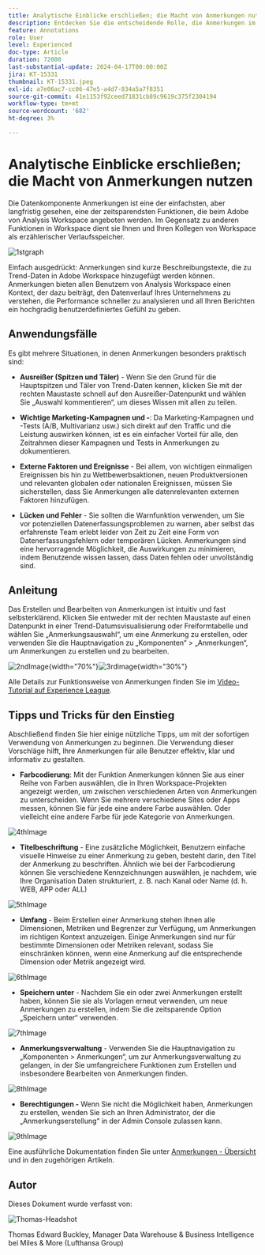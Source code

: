 ```yaml
---
title: Analytische Einblicke erschließen; die Macht von Anmerkungen nutzen
description: Entdecken Sie die entscheidende Rolle, die Anmerkungen im Adobe Analysis Workspace spielen, und erhalten Sie praktische Tipps zur Maximierung ihrer Nutzung. Erweitern Sie Ihr Datenverständnis und Ihre Zusammenarbeit auf ein neues Niveau, indem Sie unterwegs umfassendere analytische Einblicke gewinnen.
feature: Annotations
role: User
level: Experienced
doc-type: Article
duration: 72000
last-substantial-update: 2024-04-17T00:00:00Z
jira: KT-15331
thumbnail: KT-15331.jpeg
exl-id: a7e06ac7-cc06-47e5-a4d7-834a5a7f8351
source-git-commit: 41e1153f92ceed71831cb89c9619c375f2304194
workflow-type: tm+mt
source-wordcount: '682'
ht-degree: 3%

---
```


# Analytische Einblicke erschließen; die Macht von Anmerkungen nutzen

Die Datenkomponente Anmerkungen ist eine der einfachsten, aber langfristig gesehen, eine der zeitsparendsten Funktionen, die beim Adobe von Analysis Workspace angeboten werden. Im Gegensatz zu anderen Funktionen in Workspace dient sie Ihnen und Ihren Kollegen von Workspace als erzählerischer Verlaufsspeicher.

![1stgraph](assets/1stgraph.png)

Einfach ausgedrückt: Anmerkungen sind kurze Beschreibungstexte, die zu Trend-Daten in Adobe Workspace hinzugefügt werden können. Anmerkungen bieten allen Benutzern von Analysis Workspace einen Kontext, der dazu beiträgt, den Datenverlauf Ihres Unternehmens zu verstehen, die Performance schneller zu analysieren und all Ihren Berichten ein hochgradig benutzerdefiniertes Gefühl zu geben.

## Anwendungsfälle

Es gibt mehrere Situationen, in denen Anmerkungen besonders praktisch sind:

- **Ausreißer (Spitzen und Täler)** - Wenn Sie den Grund für die Hauptspitzen und Täler von Trend-Daten kennen, klicken Sie mit der rechten Maustaste schnell auf den Ausreißer-Datenpunkt und wählen Sie „Auswahl kommentieren“, um dieses Wissen mit allen zu teilen.

- **Wichtige Marketing-Kampagnen und -**: Da Marketing-Kampagnen und -Tests (A/B, Multivarianz usw.) sich direkt auf den Traffic und die Leistung auswirken können, ist es ein einfacher Vorteil für alle, den Zeitrahmen dieser Kampagnen und Tests in Anmerkungen zu dokumentieren.

- **Externe Faktoren und Ereignisse** - Bei allem, von wichtigen einmaligen Ereignissen bis hin zu Wettbewerbsaktionen, neuen Produktversionen und relevanten globalen oder nationalen Ereignissen, müssen Sie sicherstellen, dass Sie Anmerkungen alle datenrelevanten externen Faktoren hinzufügen.

- **Lücken und Fehler** - Sie sollten die Warnfunktion verwenden, um Sie vor potenziellen Datenerfassungsproblemen zu warnen, aber selbst das erfahrenste Team erlebt leider von Zeit zu Zeit eine Form von Datenerfassungsfehlern oder temporären Lücken. Anmerkungen sind eine hervorragende Möglichkeit, die Auswirkungen zu minimieren, indem Benutzende wissen lassen, dass Daten fehlen oder unvollständig sind.

## Anleitung

Das Erstellen und Bearbeiten von Anmerkungen ist intuitiv und fast selbsterklärend. Klicken Sie entweder mit der rechten Maustaste auf einen Datenpunkt in einer Trend-Datumsvisualisierung oder Freiformtabelle und wählen Sie „Anmerkungsauswahl“, um eine Anmerkung zu erstellen, oder verwenden Sie die Hauptnavigation zu „Komponenten“ > „Anmerkungen“, um Anmerkungen zu erstellen und zu bearbeiten.

![2ndImage](assets/2ndimage.png){width="70%"}![3rdimage](assets/3rdimage.png){width="30%"}


Alle Details zur Funktionsweise von Anmerkungen finden Sie im [Video-Tutorial auf Experience League](https://experienceleague.adobe.com/de/docs/analytics-learn/tutorials/analysis-workspace/navigating-workspace-projects/annotations-in-analysis-workspace).

## Tipps und Tricks für den Einstieg

Abschließend finden Sie hier einige nützliche Tipps, um mit der sofortigen Verwendung von Anmerkungen zu beginnen.  Die Verwendung dieser Vorschläge hilft, Ihre Anmerkungen für alle Benutzer effektiv, klar und informativ zu gestalten.

- **Farbcodierung**: Mit der Funktion Anmerkungen können Sie aus einer Reihe von Farben auswählen, die in Ihren Workspace-Projekten angezeigt werden, um zwischen verschiedenen Arten von Anmerkungen zu unterscheiden. Wenn Sie mehrere verschiedene Sites oder Apps messen, können Sie für jede eine andere Farbe auswählen. Oder vielleicht eine andere Farbe für jede Kategorie von Anmerkungen.

![4thImage](assets/4thimage.png)

- **Titelbeschriftung** - Eine zusätzliche Möglichkeit, Benutzern einfache visuelle Hinweise zu einer Anmerkung zu geben, besteht darin, den Titel der Anmerkung zu beschriften. Ähnlich wie bei der Farbcodierung können Sie verschiedene Kennzeichnungen auswählen, je nachdem, wie Ihre Organisation Daten strukturiert, z. B. nach Kanal oder Name (d. h. WEB, APP oder ALL)

![5thImage](assets/5thimage.png)

- **Umfang** - Beim Erstellen einer Anmerkung stehen Ihnen alle Dimensionen, Metriken und Begrenzer zur Verfügung, um Anmerkungen im richtigen Kontext anzuzeigen. Einige Anmerkungen sind nur für bestimmte Dimensionen oder Metriken relevant, sodass Sie einschränken können, wenn eine Anmerkung auf die entsprechende Dimension oder Metrik angezeigt wird.

![6thImage](assets/6thimage.png)

- **Speichern unter** - Nachdem Sie ein oder zwei Anmerkungen erstellt haben, können Sie sie als Vorlagen erneut verwenden, um neue Anmerkungen zu erstellen, indem Sie die zeitsparende Option „Speichern unter“ verwenden.

![7thImage](assets/7thimage.png)

- **Anmerkungsverwaltung** - Verwenden Sie die Hauptnavigation zu „Komponenten > Anmerkungen“, um zur Anmerkungsverwaltung zu gelangen, in der Sie umfangreichere Funktionen zum Erstellen und insbesondere Bearbeiten von Anmerkungen finden.

![8thImage](assets/8thimage.png)


- **Berechtigungen -** Wenn Sie nicht die Möglichkeit haben, Anmerkungen zu erstellen, wenden Sie sich an Ihren Administrator, der die „Anmerkungserstellung“ in der Admin Console zulassen kann.

![9thImage](assets/9thimage.png)

Eine ausführliche Dokumentation finden Sie unter [Anmerkungen - Übersicht](https://experienceleague.adobe.com/de/docs/analytics/analyze/analysis-workspace/components/annotations/overview) und in den zugehörigen Artikeln.

## Autor

Dieses Dokument wurde verfasst von:

![Thomas-Headshot](assets/thomas-headshot.png)

Thomas Edward Buckley, Manager Data Warehouse &amp; Business Intelligence bei Miles &amp; More (Lufthansa Group)
